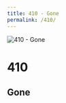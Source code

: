 ```yaml
---
title: 410 - Gone
permalink: /410/
---
```

![410 - Gone](http://i.imgur.com/KLOHcoz.jpg)  
# 410  
## Gone  
